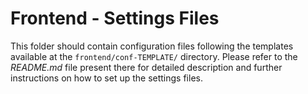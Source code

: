 # Frontend - Settings Files 

This folder should contain configuration files following the templates available at the ```frontend/conf-TEMPLATE/``` directory. Please refer to the *README.md* file present there for detailed description and further instructions on how to set up the settings files.